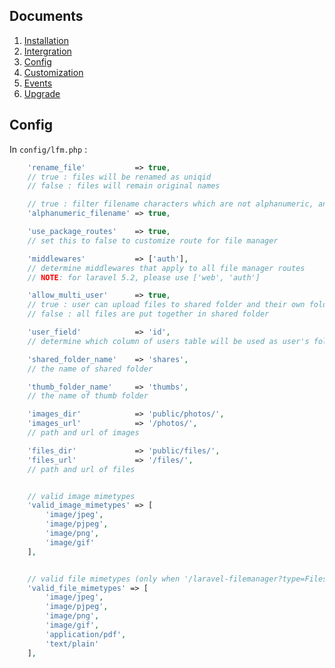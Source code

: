 ## Documents

  1. [Installation](https://github.com/UniSharp/laravel-filemanager/blob/master/doc/installation.md)
  1. [Intergration](https://github.com/UniSharp/laravel-filemanager/blob/master/doc/integration.md)
  1. [Config](https://github.com/UniSharp/laravel-filemanager/blob/master/doc/config.md)
  1. [Customization](https://github.com/UniSharp/laravel-filemanager/blob/master/doc/customization.md)
  1. [Events](https://github.com/UniSharp/laravel-filemanager/blob/master/doc/events.md)
  1. [Upgrade](https://github.com/UniSharp/laravel-filemanager/blob/master/doc/upgrade.md)

## Config
    
In `config/lfm.php` :

```php
    'rename_file'           => true,
    // true : files will be renamed as uniqid
    // false : files will remain original names

    // true : filter filename characters which are not alphanumeric, and replace them with '_'
    'alphanumeric_filename' => true,

    'use_package_routes'    => true,
    // set this to false to customize route for file manager

    'middlewares'           => ['auth'],
    // determine middlewares that apply to all file manager routes
    // NOTE: for laravel 5.2, please use ['web', 'auth']

    'allow_multi_user'      => true,
    // true : user can upload files to shared folder and their own folder
    // false : all files are put together in shared folder

    'user_field'            => 'id',
    // determine which column of users table will be used as user's folder name

    'shared_folder_name'    => 'shares',
    // the name of shared folder

    'thumb_folder_name'     => 'thumbs',
    // the name of thumb folder

    'images_dir'            => 'public/photos/',
    'images_url'            => '/photos/',
    // path and url of images

    'files_dir'             => 'public/files/',
    'files_url'             => '/files/',
    // path and url of files


    // valid image mimetypes
    'valid_image_mimetypes' => [
        'image/jpeg',
        'image/pjpeg',
        'image/png',
        'image/gif'
    ],


    // valid file mimetypes (only when '/laravel-filemanager?type=Files')
    'valid_file_mimetypes' => [
        'image/jpeg',
        'image/pjpeg',
        'image/png',
        'image/gif',
        'application/pdf',
        'text/plain'
    ],
```

